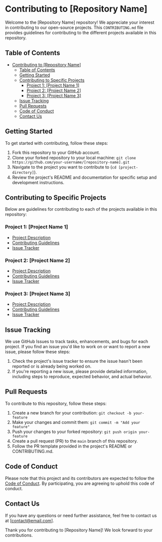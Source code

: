 # Contributing to [Repository Name]

Welcome to the [Repository Name] repository! We appreciate your interest in contributing to our open-source projects. This `CONTRIBUTING.md` file provides guidelines for contributing to the different projects available in this repository.

## Table of Contents
- [Contributing to \[Repository Name\]](#contributing-to-repository-name)
  - [Table of Contents](#table-of-contents)
  - [Getting Started](#getting-started)
  - [Contributing to Specific Projects](#contributing-to-specific-projects)
    - [Project 1: \[Project Name 1\]](#project-1-project-name-1)
    - [Project 2: \[Project Name 2\]](#project-2-project-name-2)
    - [Project 3: \[Project Name 3\]](#project-3-project-name-3)
  - [Issue Tracking](#issue-tracking)
  - [Pull Requests](#pull-requests)
  - [Code of Conduct](#code-of-conduct)
  - [Contact Us](#contact-us)

## Getting Started
To get started with contributing, follow these steps:

1. Fork this repository to your GitHub account.
2. Clone your forked repository to your local machine: `git clone https://github.com/your-username/[repository-name].git`
3. Navigate to the project you want to contribute to (`cd [project-directory]`).
4. Review the project's README and documentation for specific setup and development instructions.

## Contributing to Specific Projects
Below are guidelines for contributing to each of the projects available in this repository:

### Project 1: [Project Name 1]
- [Project Description](#link-to-project-description)
- [Contributing Guidelines](#link-to-contributing-guidelines)
- [Issue Tracker](#link-to-issue-tracker)

### Project 2: [Project Name 2]
- [Project Description](#link-to-project-description)
- [Contributing Guidelines](#link-to-contributing-guidelines)
- [Issue Tracker](#link-to-issue-tracker)

### Project 3: [Project Name 3]
- [Project Description](#link-to-project-description)
- [Contributing Guidelines](#link-to-contributing-guidelines)
- [Issue Tracker](#link-to-issue-tracker)

[//]: # (Make sure to replace the placeholder links with actual links to each project's description, contributing guidelines, and issue tracker.)

## Issue Tracking
We use GitHub Issues to track tasks, enhancements, and bugs for each project. If you find an issue you'd like to work on or want to report a new issue, please follow these steps:

1. Check the project's issue tracker to ensure the issue hasn't been reported or is already being worked on.
2. If you're reporting a new issue, please provide detailed information, including steps to reproduce, expected behavior, and actual behavior.

## Pull Requests
To contribute to this repository, follow these steps:

1. Create a new branch for your contribution: `git checkout -b your-feature`
2. Make your changes and commit them: `git commit -m "Add your feature"`
3. Push your changes to your forked repository: `git push origin your-feature`
4. Create a pull request (PR) to the `main` branch of this repository.
5. Follow the PR template provided in the project's README or CONTRIBUTING.md.

## Code of Conduct
Please note that this project and its contributors are expected to follow the [Code of Conduct](CODE_OF_CONDUCT.md). By participating, you are agreeing to uphold this code of conduct.

## Contact Us
If you have any questions or need further assistance, feel free to contact us at [contact@email.com].

Thank you for contributing to [Repository Name]! We look forward to your contributions.

